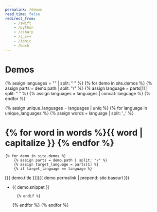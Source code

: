 ```yaml
---
permalink: /demos
read_time: false
redirect_from:
    - /swift
    - /python
    - /csharp
    - /c_c++
    - /ionic
    - /bash
---
```


# Demos

{% assign languages = "" | split: " " %}
{% for demo in site.demos %}
    {% assign parts = demo.path | split: "/" %}
    {% assign language = parts[1] | split: " " %}
    {% assign languages = languages | concat: language %}
{% endfor %}

{% assign unique_languages = languages | uniq %}
{% for language in unique_languages %}
    {% assign words = language | split: '_' %}
# {% for word in words %}{{ word | capitalize }} {% endfor %}
    {% for demo in site.demos %}
        {% assign parts = demo.path | split: "/" %}
        {% assign target_language = parts[1] %}
        {% if target_language == language %}
[{{ demo.title }}]({{ demo.permalink | prepend: site.baseurl }})

- {{ demo.snippet }}

        {% endif %}
    {% endfor %}
{% endfor %}